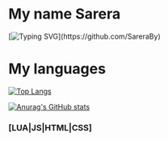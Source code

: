 # My name Sarera

[![Typing SVG](https://readme-typing-svg.herokuapp.com?color=%blue&lines=Hello,+I+am+a+junior+Web+programmer.)](https://github.com/SareraBy)

 
 
# My languages




[![Top Langs](https://github-readme-stats.vercel.app/api/top-langs/?username=SareraBy&theme=radical)](https://github.com/anuraghazra/github-readme-stats)


[![Anurag's GitHub stats](https://github-readme-stats.vercel.app/api?username=SareraBy&theme=radical)](https://github.com/anuraghazra/github-readme-stats)




### [LUA|JS|HTML|CSS]
